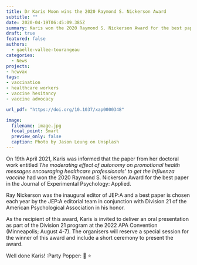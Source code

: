 ```yaml
---
title: Dr Karis Moon wins the 2020 Raymond S. Nickerson Award
subtitle: ""
date: 2020-04-19T06:45:09.385Z
summary: Karis won the 2020 Raymond S. Nickerson Award for the best paper in the Journal of Experimental Psychology: Applied.
draft: true
featured: false
authors:
  - gaelle-vallee-tourangeau
categories:
  - News
projects:
- hcwvax
tags:
- vaccination
- healthcare workers
- vaccine hesitancy
- vaccine advocacy

url_pdf: "https://doi.org/10.1037/xap0000348"

image:
  filename: image.jpg
  focal_point: Smart
  preview_only: false
  caption: Photo by Jason Leung on Unsplash
---
```

On 19th April 2021, Karis was informed that the paper from her doctoral work entitled *The moderating effect of autonomy on promotional health messages encouraging healthcare professionals’ to get the influenza vaccine* had won the 2020 Raymond S. Nickerson Award for the best paper in the Journal of Experimental Psychology: Applied.

Ray Nickerson was the inaugural editor of JEP:A and a best paper is chosen each year by the JEP:A editorial team in conjunction with Division 21 of the American Psychological Association in his honor.

As the recipient of this award, Karis is invited to deliver an oral presentation as part of the Division 21 program at the 2022 APA Convention (Minneapolis; August 4-7).  The organisers will reserve a special session for the winner of this award and include a short ceremony to present the award.

Well done Karis! :Party Popper: :clap: :star:
